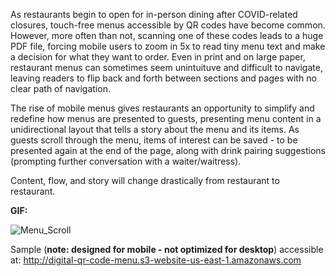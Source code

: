 As restaurants begin to open for in-person dining after COVID-related closures, touch-free menus accessible by QR codes have become common. However, more often than not, scanning one of these codes leads to a huge PDF file, forcing mobile users to zoom in 5x to read tiny menu text and make a decision for what they want to order. Even in print and on large paper, restaurant menus can sometimes seem unintuituve and difficult to navigate, leaving readers to flip back and forth between sections and pages with no clear path of navigation.

The rise of mobile menus gives restaurants an opportunity to simplify and redefine how menus are presented to guests, presenting menu content in a unidirectional layout that tells a story about the menu and its items. As guests scroll through the menu, items of interest can be saved - to be presented again at the end of the page, along with drink pairing suggestions (prompting further conversation with a waiter/waitress).

Content, flow, and story will change drastically from restaurant to restaurant.

**GIF:**

![Menu_Scroll](https://user-images.githubusercontent.com/42954670/107122813-9ff8da00-685f-11eb-8c59-894d8a99655b.gif)

Sample (**note: designed for mobile - not optimized for desktop**) accessible at: http://digital-qr-code-menu.s3-website-us-east-1.amazonaws.com
